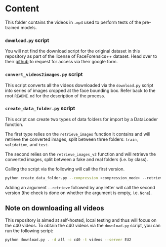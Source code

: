 # Content

This folder contains the videos in ``.mp4`` used to perform tests of the pre-trained models.

### ``download.py`` script

You will not find the download script for the original dataset in this repository as part of the license of FaceForensics++ dataset. Head over to their [github](https://github.com/ondyari/FaceForensics/tree/master/dataset) to request for access via their google form.

### ``convert_videos2images.py`` script

This script converts all the videos downloaded via the ``download.py`` script into series of images cropped at the face bounding box. Refer back to the root ``README.md`` for the description of the process.

### ``create_data_folder.py`` script

This script can create two types of data folders for import by a DataLoader function. 

The first type relies on the ``retrieve_images`` function it contains and will retrieve the converted images, split between three folders: ``train``, ``validation``, and ``test``.

The second relies on the ``retrieve_images_v2`` function and will retrieve the converted images, split between a fake and real folders (i.e. by class). 

Calling the script via the following will call the first version. 

```sh
python create_data_folder.py --compression <compression_mode> --retrieve <any_input>
```

Adding an argument ``--retrieve`` followed by any letter will call the second version (the check is done on whether the argument is empty, i.e. ``None``).

## Note on downloading all videos

This repository is aimed at self-hosted, local testing and thus will focus on the c40 videos. To obtain the c40 videos via the ``download.py`` script, you can run the following script:

```sh
python download.py . -d all -c c40 -t videos --server EU2
```
